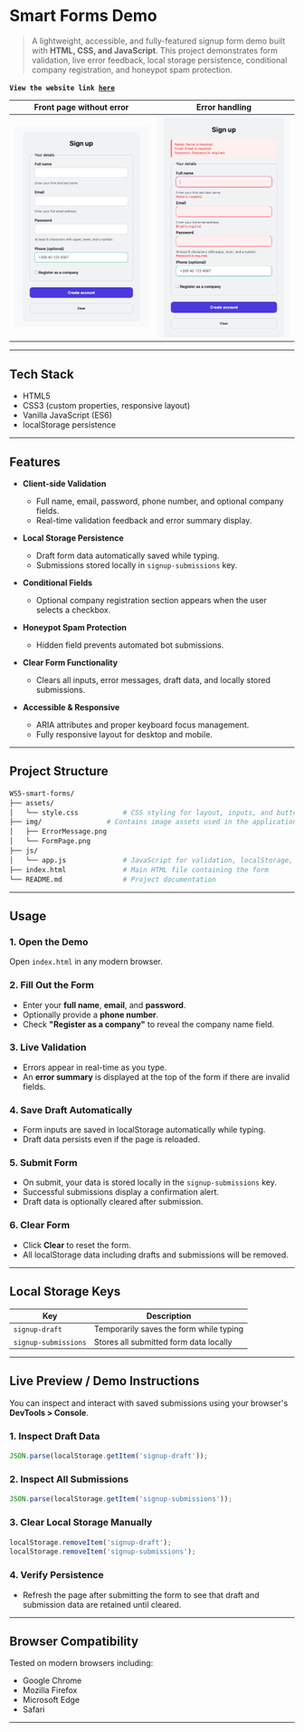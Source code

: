 # Smart Forms Demo

> A lightweight, accessible, and fully-featured signup form demo built with **HTML, CSS, and JavaScript**. This project demonstrates form validation, live error feedback, local storage persistence, conditional company registration, and honeypot spam protection.

<code style="color : darkyellow"><strong>View the website link [here](https://femi-smart-form.netlify.app/)</strong></code>


| Front page without error                    | Error handling                               |
|-------------------------|-----------------------------------------------|
| ![Front page](./img/FormPage.png)           |   ![erro Front page](./img/ErrorMessage.png)      |

---
## Tech Stack
- HTML5
- CSS3 (custom properties, responsive layout)
- Vanilla JavaScript (ES6)
- localStorage persistence
---

## Features

- **Client-side Validation**  
  - Full name, email, password, phone number, and optional company fields.  
  - Real-time validation feedback and error summary display.  

- **Local Storage Persistence**  
  - Draft form data automatically saved while typing.  
  - Submissions stored locally in `signup-submissions` key.  

- **Conditional Fields**  
  - Optional company registration section appears when the user selects a checkbox.  

- **Honeypot Spam Protection**  
  - Hidden field prevents automated bot submissions.  

- **Clear Form Functionality**  
  - Clears all inputs, error messages, draft data, and locally stored submissions.  

- **Accessible & Responsive**  
  - ARIA attributes and proper keyboard focus management.  
  - Fully responsive layout for desktop and mobile.  

---

## Project Structure

```bash
WS5-smart-forms/
├── assets/
│   └── style.css           # CSS styling for layout, inputs, and buttons
├── img/                # Contains image assets used in the application.
│   ├── ErrorMessage.png
│   └── FormPage.png
├── js/
│   └── app.js              # JavaScript for validation, localStorage, and submission
├── index.html              # Main HTML file containing the form
└── README.md               # Project documentation
```

---

## Usage

### 1. Open the Demo

Open `index.html` in any modern browser.

### 2. Fill Out the Form

- Enter your **full name**, **email**, and **password**.  
- Optionally provide a **phone number**.  
- Check **"Register as a company"** to reveal the company name field.  

### 3. Live Validation

- Errors appear in real-time as you type.  
- An **error summary** is displayed at the top of the form if there are invalid fields.  

### 4. Save Draft Automatically

- Form inputs are saved in localStorage automatically while typing.  
- Draft data persists even if the page is reloaded.  

### 5. Submit Form

- On submit, your data is stored locally in the `signup-submissions` key.  
- Successful submissions display a confirmation alert.  
- Draft data is optionally cleared after submission.  

### 6. Clear Form

- Click **Clear** to reset the form.  
- All localStorage data including drafts and submissions will be removed.  

---

## Local Storage Keys

| Key                     | Description                                   |
|-------------------------|-----------------------------------------------|
| `signup-draft`           | Temporarily saves the form while typing      |
| `signup-submissions`     | Stores all submitted form data locally       |

---

## Live Preview / Demo Instructions

You can inspect and interact with saved submissions using your browser's **DevTools > Console**.

### 1. Inspect Draft Data
```javascript
JSON.parse(localStorage.getItem('signup-draft'));
```

### 2. Inspect All Submissions
```javascript
JSON.parse(localStorage.getItem('signup-submissions'));
```

### 3. Clear Local Storage Manually
```javascript
localStorage.removeItem('signup-draft');
localStorage.removeItem('signup-submissions');
```

### 4. Verify Persistence
- Refresh the page after submitting the form to see that draft and submission data are retained until cleared.

---

## Browser Compatibility

Tested on modern browsers including:

- Google Chrome  
- Mozilla Firefox  
- Microsoft Edge  
- Safari  

---
